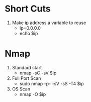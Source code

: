 # Short Cuts #
1. Make ip address a variable to reuse
    * ip=0.0.0.0
    * echo $ip
# Nmap #
1. Standard start
    * nmap -sC -sV $ip
2. Full Port Scan
    * sudo nmap -p- -sV -sS -T4 $ip
3. OS Scan
    * nmap -O $ip
